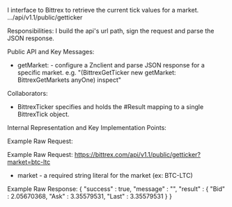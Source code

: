 I interface to Bittrex to retrieve the current tick values for a market.
.../api/v1.1/public/getticker

Responsibilities: 
I build the api's url path, sign the request and parse the JSON response.

Public API and Key Messages:
- getMarket: - configure a Znclient and parse JSON response for a specific market.
  e.g. "(BittrexGetTicker new getMarket: BittrexGetMarkets anyOne) inspect"
 

Collaborators: 
- BittrexTicker specifies and holds the #Result mapping to a single BittrexTick  object. 

Internal Representation and Key Implementation Points:

Example Raw Request:
		
Example Raw Request:
https://bittrex.com/api/v1.1/public/getticker?market=btc-ltc  
- market	- a required string literal for the market (ex: BTC-LTC)

Example Raw Response:
{
	"success" : true,
	"message" : "",
	"result" : {
		"Bid" : 2.05670368,
		"Ask" : 3.35579531,
		"Last" : 3.35579531
	}
}